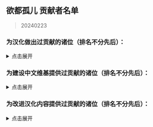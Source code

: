 ## 欲都孤儿 贡献者名单
> 20240223
### 为汉化做出过贡献的诸位（排名不分先后）：
<details>
<summary>点击展开</summary>

- CountsC(COUNTC)
- wangba12345(31769636)
- Na2OF4
- kinshisan(菌丝)
- USS-Corvan(Corvan)
- YoumuKon(YoumuKon)
- MOm0M(MOM0M)
- xiaojiZack
- infinitylose(天玄)
- polarmail(智)
- aflbdmp
- 730891196longaotian(阿雨🌧)
- soupdumpling420
- Peri-Yao
- KNKswn
- yueeeuan(薄荷奶兔)
- AnselCl(Quintillus)
- Gamez4Alpaca
- lynchYANG
- Tgdgg(糖包)
- Umineko233(UMINEKO)
- xiawu240(妖魔鬼怪快离开⭐)
- Kagamine-Rinrin(Kagamine_Lilly)
- qlyxqlyx(阿泠)
- sqbsayori
- Saltedfish1g
- 0Mr-Wolf0
- waveyl(wave)
- TMChao(芥末篮子)
- NNann1111
- minami29(minami)
- spaghetti-22
- MorLen-molan
- wuruoxi(Elf King)
- Khaos423(Mr.Lamb)
- vilandsea
- REI0909(怜)
- chary0079
- 27844
- chazi152
- drugl007
- Bl-XY(噬星鸽)
- panzian0212
- CytP-code
- PIKACA2221
- HamTario0337
- Airiowo6181(Airi_owo)
- CH3CHClCOOCH2CH3(Yugoslavia)
- wmyouff
- CyanAngle(魔女不会魔法)
- fower151
- maxnb233
- KPTKJC
- NumberSir(Number_Sir)
- FourtyThree413
- Pingu12657
- Violetahere
- rpk391
- Crow153
- OracleMystic
- Ramiel-s
- Aeserchengzi
- XDCirno9
- CharnelKan
- Barkatze
- yifan010
- Flos0310
- amekachan
- 127inch
- cphxj123(北极星)
- white-rice94
- Mizunotsuki
- saria177(泥岩的狗)
- WARMASTER-LEAns(净尘)
- zxaxxc
- cat5230(彭猫猫)
- xLuckTlyer
- tiankong-sky
- ZerxZ(深淵の鴿子)
- CKRainbow(CKRainbow)
- mao0316
- ynoppony
- chenshifu1145
- luoyilate(洛拉姆斯)
- x635(狗墩子)
- ZL-XT(ZLZXT)
- DarkWimd
- bfwqzj
- SatoriKochiya
- VincentHDLee(V)
- touttie
- XiangQixing(启星)
- 0-V-O
- szbenyx(test)
- Noirou(I.R.S.A.R)
- SilverSturgeon(银鲟鱼)
- pangbaibai27(pangb)
- Chougaliott(蔻加chouga)
- Messiahyurika0717(蓝洋雨)
- gagadog
- 2113693481(G4466)
- Lemonadestars(柠檬水)
- NiuTuran(辰未)
- onefrogxx
- Lynndaisy
- k9563461(Dorothy79)
- Albedoui
- PlutoShu2530
- dya3506(dya3506)
- acizaa(Dreaming)
- BiologyRainbow
- Blakuout
- PrunusSerrulata(PrunusSerrulata)
- Byuzh(白羽之花)
- und3rgr0vvth
- YineR0v0(YineR)
- Maenoko(Mae)
- Liano-28
- Future-R(未来)
- ORANGEEMF(华夫饼)
- Abreadpuppy
- ApostateJulian(ApostateJulian)
- Stvech
- geilian
- MuCL2023(良衣)
- InvBlaze(Sonar.)
- Chunolate(清睢Clate)
- miyako4828(miyako4828)
- qwedc001(Eric Guo)
- Nana027777777(骨头便当)
- omvjro(+++嫉妒)
- Weinear
- yizesha
- vvkbbg
- Urped
- ClameCyrus
- edabchann(edab)
- catdexe(Mamon)
- StressfulGlenn
- A-kia
- CheungJY
- CherubKuar(kuar考爾)
- Smiling0Potato(Smiling Potato)
- gn02994106(Ruby)
- Catwillow
- whiteofsky
- SenriYuki
- 3428580294(Akane)
- 23tinywishes(23wishes)

</details>

### 为建设中文维基提供过贡献的诸位（排名不分先后）：
<details>
<summary>点击展开</summary>

- +++嫉妒
- 05 Guured
- 100Zhi
- 1344535564qwa
- 15727557402zy
- 404bk
- A11216266
- A29277935
- Abcd0715
- AceEchoey
- Aiklai
- Aither
- Alouette
- Aoilen
- Artemismitty12321
- AyW
- Ayndpa
- Baiyan
- Biantai456123
- Bisan
- Charl the Internet User
- ChenItse
- Chiangchiang
- Cindy531824
- Creeping
- Ddzzkun
- Deer
- DestroyerS
- DmsHunk
- Dr.Benzin
- Drlaoyang
- DynamicPageList3 extension
- Estella Clockwork
- Eudemonism00
- F82731848
- Fgftgh
- Flammis023
- Fox hezi02
- FungiEggroll
- Ghost08
- GhostMiku117
- GraySparrow
- Gurgle
- Haluki81
- HanedaToMo
- Hawkmoth
- Hiroko
- Hyphakinshi
- Iijjj
- JIZ
- K2496745900
- Kalopsia
- Khaos423
- Kinvinyl
- KylarLoveLoveLove
- Ladiangory
- Liuyu1122
- Lukute
- Luminescence 516
- LuneFox
- Luohe
- MOW0
- MagicalAstrogy
- Maidlinmo
- Marsz413
- Mathevellae
- MediaWiki default
- Meguri
- Mian rouge
- Mist007
- Miyako4828
- Momo(afk)
- Momoku1112
- MoonSa
- Morgas
- Nic0t1ner
- Nigredo420
- Nina061201
- NoDFB
- Nonavere
- Number Sir
- Orchid712
- Otokam
- PONTIFEXJULIAN
- Plm
- PolarisLin
- PolliaJ
- PrunusSerrulata
- Purelewd
- Purelewd1
- Qing Jue
- R18gWhen
- Redesilow
- Rhine
- Rhy-cea
- Ricoincolor
- RobinSuKi
- RonseThurro
- S0870217
- Selene-Ling
- Shaun
- Shuangyuanland
- Sigmoni
- SoraL
- SpispsW
- Stagger
- Star1825
- Starrrr
- Strike-AI
- Tinygrox
- Tlyer
- Touched
- Vampile
- WT4D
- WakaWakaMaya
- WhiteSprite
- Wisjdhap
- Wit-prophet
- Wtl9242006
- Wutiaomiao
- Www3077665332
- XSabes
- Ximena520
- Xioalang2550
- Ycy.
- Yukki
- Yuyu-o
- Zoe096423
- 什么也不会
- 伊斯
- 佘临
- 六黄
- 北极星勾陈一
- 千纸鹤
- 卢本伟
- 哈哈哈
- 地下室
- 坏鹅
- 夜牧
- 小学生
- 崇宫白狼
- 幽灵是一款我的一生挚爱
- 心宿二
- 惊恐地凝视
- 惠高木惠
- 慈
- 方糖于杯中回转
- 昭雪
- 查查塞维
- 柳
- 沈
- 沙沙
- 没水
- 狗子
- 琉影
- 琊樂
- 电飞鼠
- 羽蝶蝶
- 翔子
- 菜地里的大白菜
- 西里斯小店
- 轻语的风
- 阿利森沃桑
- 陌年微凉
- 霜蓝梦凝
- 音银

</details>

### 为改进汉化内容提供过贡献的诸位（排名不分先后）：
<details>
<summary>点击展开</summary>

- ann049
- HanFengRuYue
- mengyuxiangsui
- Shifinia
- Paul-16098
- titituto
- 77676zero
- 15x3
- uhohohoho
- francescahsu
- Kyereach
- nerine0
- Trkyuu
- Imokodesu
- trlaitioer
- PrunusSerrulata
- yoyoliu9189
- Pony-CW
- Dr-lian
- MarieilS
- Ark-Two
- whosthegi
- TheLostAlice
- longlongint
- NormanDSG
- Minaduki-Shigure
- Ham-desu
- kklovehh
- un114514okk
- branpurnae
- knepts
- search7
- haitun202
- 2077930253
- FrostNova67204
- Trenza1ore
- dufy2000
- Shio84587
- WhiteCloud0106
- nekobolo1
- HAL900O
- Grizel4
- Cambarila
- Ghost1420
- Dahuludemaomi
- bd-star
- shanmujiuya
- Zior2107
- Akizuki1529
- creeping1023
- PichuChen
- chair4500
- 1235789gzy1
- 46ZSLSLO6
- salagadoola
- GuHaiYin
- Tobba-13
- 404bako
- status102
- ShiroSakurairo
- Khaos423
- xurui165023
- orchid712
- ParticleG
- Raven-233486
- Otilia0372
- 117xxx
- HanHan3z
- w1847766036
- Yeddaa
- Eleus7
- Meowmeow030
- unins000
- Benotasheep
- 0423allenallen
- HSSkyBoy
- hedynn
- lzl1lzl
- OpheliaSH
- ChenqianZhang
- eltociear
- BananaBox9487
- kusadact
- Zeta1002
- thatskysze
- Rxase
- DachuiWong
- begentle2662
- sgsfz
- mark2330
- qb0071011
- liwangerde
- MC-Qim
- Lyoko-Jeremie
- Clara174
- Xiamufeng-0828
- zmh007007
- Aliceven
- EvolveCrow
- kaze-0
- ruuu219
- sturnu3
- ShiroArashi
- IzIzuu
- bb7355608
- ripplelin
- Zero20000
- yatounoneko
- caotiyu
- mirrormirroronwall
- sheepog
- fengqilantian
- inchei
- reibu
- zhengxiaoyao0716
- nagato19981008
- arottenpen
- ultrakgh
- yuban01652
- Nep-Timeline
- Hankiebutter
- macaca1014
- HotoCocoaco
- Neeeo26
- meowmeowmeowmeowmeomeoww
- EndlessNull
- whangb11
- ducklord50
- paikoo
- 2805671972
- FrShepherd
- hyakuyamikaera
- NumberSir
- WinterL
- cybergeekboy
- Gularo
- Kaitwolf
- aliya2333
- Lanyilane
- rainfall1019
- czjz97
- dambakana
- xzhxtl
- qwzther
- LeavesWind233
- Eudemonism00
- mzji
- XyMinxin
- KaranoAkira
- yimoandloucy
- PostMeridy
- XonlookerX
- slvai13
- Meow0x7E
- linonetwo
- Ricoincolor
- 4567569

</details>